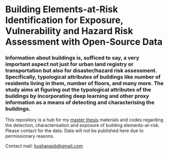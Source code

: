 # Building Elements-at-Risk Identification for Exposure, Vulnerability and Hazard Risk Assessment with Open-Source Data



### Information about buildings is, sufficed to say, a very important aspect not just for urban land registry or transportation but also for disaster/hazard risk assessment. Specifically, typological attributes of buildings like number of residents living in them, number of floors, and many more. The study aims at figuring out the typological attributes of the buildings by incorporating deep learning and other proxy information as a means of detecting and characterising the buildings.

This repository is a hub for my [master thesis](http://essay.utwente.nl/88724/) materials and codes regarding the detection, characterisation and exposure of building elements-at-risk. Please contact for the data. Data will not be published here due to permissionary reasons. 

Contact mail: kushanavb@gmail.com
